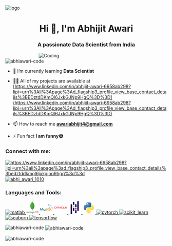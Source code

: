 ![logo](https://media.licdn.com/dms/image/D5616AQHOXhhZGPdYdA/profile-displaybackgroundimage-shrink_350_1400/0/1705242687546?e=1726099200&v=beta&t=gRrP9mpOY_VuLkotWMp-AK8Tla2oNSzhjlJexqHRxqQ)
<h1 align="center">Hi 👋, I'm Abhijit Awari</h1>
<h3 align="center">A passionate Data Scientist from India</h3>

<img align="right" alt="Coding" width="400" src="https://www.iihglobal.com/wp-content/uploads/2019/02/dcsad.gif">

<p align="left"> <img src="https://komarev.com/ghpvc/?username=abhiawari-code&label=Profile%20views&color=0e75b6&style=flat" alt="abhiawari-code" /> </p>

- 🌱 I’m currently learning **Data Scientist**

- 👨‍💻 All of my projects are available at [https://www.linkedin.com/in/abhijit-awari-6958ab298?lipi=urn%3Ali%3Apage%3Ad_flagship3_profile_view_base_contact_details%3BEDztdDKmQl6JxkGJNp9HgQ%3D%3D](https://www.linkedin.com/in/abhijit-awari-6958ab298?lipi=urn%3Ali%3Apage%3Ad_flagship3_profile_view_base_contact_details%3BEDztdDKmQl6JxkGJNp9HgQ%3D%3D)

- 📫 How to reach me **awariabhijit4@gmail.com**

- ⚡ Fun fact **I am funny😅**

<h3 align="left">Connect with me:</h3>
<p align="left">
<a href="https://linkedin.com/in/https://www.linkedin.com/in/abhijit-awari-6958ab298?lipi=urn%3ali%3apage%3ad_flagship3_profile_view_base_contact_details%3bedztddkmql6jxkgjnp9hgq%3d%3d" target="blank"><img align="center" src="https://raw.githubusercontent.com/rahuldkjain/github-profile-readme-generator/master/src/images/icons/Social/linked-in-alt.svg" alt="https://www.linkedin.com/in/abhijit-awari-6958ab298?lipi=urn%3ali%3apage%3ad_flagship3_profile_view_base_contact_details%3bedztddkmql6jxkgjnp9hgq%3d%3d" height="30" width="40" /></a>
<a href="https://instagram.com/abhi_awari_1010" target="blank"><img align="center" src="https://raw.githubusercontent.com/rahuldkjain/github-profile-readme-generator/master/src/images/icons/Social/instagram.svg" alt="abhi_awari_1010" height="30" width="40" /></a>
</p>

<h3 align="left">Languages and Tools:</h3>
<p align="left"> <a href="https://www.mathworks.com/" target="_blank" rel="noreferrer"> <img src="https://upload.wikimedia.org/wikipedia/commons/2/21/Matlab_Logo.png" alt="matlab" width="40" height="40"/> </a> <a href="https://www.mongodb.com/" target="_blank" rel="noreferrer"> <img src="https://raw.githubusercontent.com/devicons/devicon/master/icons/mongodb/mongodb-original-wordmark.svg" alt="mongodb" width="40" height="40"/> </a> <a href="https://www.mysql.com/" target="_blank" rel="noreferrer"> <img src="https://raw.githubusercontent.com/devicons/devicon/master/icons/mysql/mysql-original-wordmark.svg" alt="mysql" width="40" height="40"/> </a> <a href="https://www.oracle.com/" target="_blank" rel="noreferrer"> <img src="https://raw.githubusercontent.com/devicons/devicon/master/icons/oracle/oracle-original.svg" alt="oracle" width="40" height="40"/> </a> <a href="https://pandas.pydata.org/" target="_blank" rel="noreferrer"> <img src="https://raw.githubusercontent.com/devicons/devicon/2ae2a900d2f041da66e950e4d48052658d850630/icons/pandas/pandas-original.svg" alt="pandas" width="40" height="40"/> </a> <a href="https://www.python.org" target="_blank" rel="noreferrer"> <img src="https://raw.githubusercontent.com/devicons/devicon/master/icons/python/python-original.svg" alt="python" width="40" height="40"/> </a> <a href="https://pytorch.org/" target="_blank" rel="noreferrer"> <img src="https://www.vectorlogo.zone/logos/pytorch/pytorch-icon.svg" alt="pytorch" width="40" height="40"/> </a> <a href="https://scikit-learn.org/" target="_blank" rel="noreferrer"> <img src="https://upload.wikimedia.org/wikipedia/commons/0/05/Scikit_learn_logo_small.svg" alt="scikit_learn" width="40" height="40"/> </a> <a href="https://seaborn.pydata.org/" target="_blank" rel="noreferrer"> <img src="https://seaborn.pydata.org/_images/logo-mark-lightbg.svg" alt="seaborn" width="40" height="40"/> </a> <a href="https://www.tensorflow.org" target="_blank" rel="noreferrer"> <img src="https://www.vectorlogo.zone/logos/tensorflow/tensorflow-icon.svg" alt="tensorflow" width="40" height="40"/> </a> </p>

<p><img align="left" src="https://github-readme-stats.vercel.app/api/top-langs?username=abhiawari-code&show_icons=true&locale=en&layout=compact" alt="abhiawari-code" /></p>

<p>&nbsp;<img align="center" src="https://github-readme-stats.vercel.app/api?username=abhiawari-code&show_icons=true&locale=en" alt="abhiawari-code" /></p>

<p><img align="center" src="https://github-readme-streak-stats.herokuapp.com/?user=abhiawari-code&" alt="abhiawari-code" /></p>
